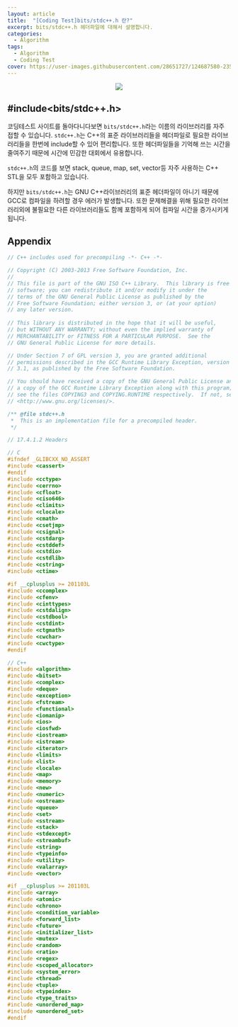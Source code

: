 ```yaml
---
layout: article
title:  "[Coding Test]bits/stdc++.h 란?"
excerpt: bits/stdc++.h 헤더파일에 대해서 설명합니다.
categories:
  - Algorithm
tags:
  - Algorithm
  - Coding Test
cover: https://user-images.githubusercontent.com/28651727/124687580-23525080-df10-11eb-987b-9a5d97550718.png
---
```

<div align="center">
<div class="card">
  <div class="card__image">
    <img class="image" src="https://user-images.githubusercontent.com/28651727/124687580-23525080-df10-11eb-987b-9a5d97550718.png"/>
  </div>
</div>
</div>

## #include\<bits/stdc++.h\>

코딩테스트 사이트를 돌아다니다보면 `bits/stdc++.h`라는 이름의 라이브러리를 자주 접할 수 있습니다. `stdc++.h`는 C++의 표준 라이브러리들을 헤더파일로 필요한 라이브러리들을 한번에 include할 수 있어 편리합니다. 또한 헤더파일들을 기억해 쓰는 시간을 줄여주기 때문에 시간에 민감한 대회에서 유용합니다.

`stdc++.h`의 코드를 보면 stack, queue, map, set, vector등 자주 사용하는 C++ STL을 모두 포함하고 있습니다.

하지만 `bits/stdc++.h`는 GNU C++라이브러리의 표준 헤더파일이 아니기 때문에 GCC로 컴파일을 하려할 경우 에러가 발생합니다. 또한 문제해결을 위해 필요한 라이브러리외에 불필요한 다른 라이브러리들도 함께 포함하게 되어 컴파일 시간을 증가시키게 됩니다.

## Appendix

```cxx
// C++ includes used for precompiling -*- C++ -*-

// Copyright (C) 2003-2013 Free Software Foundation, Inc.
//
// This file is part of the GNU ISO C++ Library.  This library is free
// software; you can redistribute it and/or modify it under the
// terms of the GNU General Public License as published by the
// Free Software Foundation; either version 3, or (at your option)
// any later version.
   
// This library is distributed in the hope that it will be useful,
// but WITHOUT ANY WARRANTY; without even the implied warranty of
// MERCHANTABILITY or FITNESS FOR A PARTICULAR PURPOSE.  See the
// GNU General Public License for more details.

// Under Section 7 of GPL version 3, you are granted additional
// permissions described in the GCC Runtime Library Exception, version
// 3.1, as published by the Free Software Foundation.

// You should have received a copy of the GNU General Public License and
// a copy of the GCC Runtime Library Exception along with this program;
// see the files COPYING3 and COPYING.RUNTIME respectively.  If not, see
// <http://www.gnu.org/licenses/>.

/** @file stdc++.h
 *  This is an implementation file for a precompiled header.
 */

// 17.4.1.2 Headers

// C
#ifndef _GLIBCXX_NO_ASSERT
#include <cassert>
#endif
#include <cctype>
#include <cerrno>
#include <cfloat>
#include <ciso646>
#include <climits>
#include <clocale>
#include <cmath>
#include <csetjmp>
#include <csignal>
#include <cstdarg>
#include <cstddef>
#include <cstdio>
#include <cstdlib>
#include <cstring>
#include <ctime>

#if __cplusplus >= 201103L
#include <ccomplex>
#include <cfenv>
#include <cinttypes>
#include <cstdalign>
#include <cstdbool>
#include <cstdint>
#include <ctgmath>
#include <cwchar>
#include <cwctype>
#endif

// C++
#include <algorithm>
#include <bitset>
#include <complex>
#include <deque>
#include <exception>
#include <fstream>
#include <functional>
#include <iomanip>
#include <ios>
#include <iosfwd>
#include <iostream>
#include <istream>
#include <iterator>
#include <limits>
#include <list>
#include <locale>
#include <map>
#include <memory>
#include <new>
#include <numeric>
#include <ostream>
#include <queue>
#include <set>
#include <sstream>
#include <stack>
#include <stdexcept>
#include <streambuf>
#include <string>
#include <typeinfo>
#include <utility>
#include <valarray>
#include <vector>

#if __cplusplus >= 201103L
#include <array>
#include <atomic>
#include <chrono>
#include <condition_variable>
#include <forward_list>
#include <future>
#include <initializer_list>
#include <mutex>
#include <random>
#include <ratio>
#include <regex>
#include <scoped_allocator>
#include <system_error>
#include <thread>
#include <tuple>
#include <typeindex>
#include <type_traits>
#include <unordered_map>
#include <unordered_set>
#endif
```